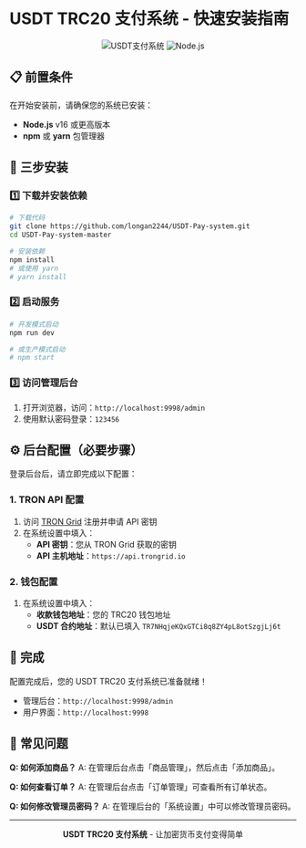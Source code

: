 # USDT TRC20 支付系统 - 快速安装指南

<div align="center">

![USDT支付系统](https://img.shields.io/badge/USDT-TRC20支付系统-green)
![Node.js](https://img.shields.io/badge/Node.js-v16+-blue)

</div>

## 📋 前置条件

在开始安装前，请确保您的系统已安装：

- **Node.js** v16 或更高版本
- **npm** 或 **yarn** 包管理器

## 🚀 三步安装

### 1️⃣ 下载并安装依赖

```bash
# 下载代码
git clone https://github.com/longan2244/USDT-Pay-system.git
cd USDT-Pay-system-master

# 安装依赖
npm install
# 或使用 yarn
# yarn install
```

### 2️⃣ 启动服务

```bash
# 开发模式启动
npm run dev

# 或生产模式启动
# npm start
```

### 3️⃣ 访问管理后台

1. 打开浏览器，访问：`http://localhost:9998/admin`
2. 使用默认密码登录：`123456`

## ⚙️ 后台配置（必要步骤）

登录后台后，请立即完成以下配置：

### 1. TRON API 配置

1. 访问 [TRON Grid](https://www.trongrid.io/) 注册并申请 API 密钥
2. 在系统设置中填入：
   - **API 密钥**：您从 TRON Grid 获取的密钥
   - **API 主机地址**：`https://api.trongrid.io`

### 2. 钱包配置

1. 在系统设置中填入：
   - **收款钱包地址**：您的 TRC20 钱包地址
   - **USDT 合约地址**：默认已填入 `TR7NHqjeKQxGTCi8q8ZY4pL8otSzgjLj6t`



## 🎉 完成

配置完成后，您的 USDT TRC20 支付系统已准备就绪！

- 管理后台：`http://localhost:9998/admin`
- 用户界面：`http://localhost:9998`

## 📝 常见问题

**Q: 如何添加商品？**
A: 在管理后台点击「商品管理」，然后点击「添加商品」。

**Q: 如何查看订单？**
A: 在管理后台点击「订单管理」可查看所有订单状态。

**Q: 如何修改管理员密码？**
A: 在管理后台的「系统设置」中可以修改管理员密码。

---

<div align="center">

**USDT TRC20 支付系统** - 让加密货币支付变得简单

</div>